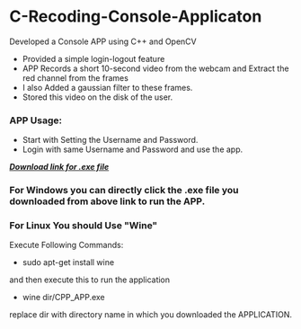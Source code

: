 # C-Recoding-Console-Applicaton
Developed a Console APP using C++ and OpenCV
* Provided a simple login-logout feature 
* APP Records a short 10-second video from the webcam and Extract the red channel from the frames 
* I also Added a gaussian filter to these frames.
* Stored this video on the disk of the user.
### APP Usage:
* Start with Setting the Username and Password.
* Login with same Username and Password and use the app.

<a href="https://github.com/montooboss1999/CPP-Recoding-Console-Applicaton/raw/main/CPP_APP.exe" download="CPP_APP.exe"><b><I>Download link for .exe file</I></b></a>
### For Windows you can directly click the .exe file you downloaded from above link to run the APP.
### For Linux You should Use "Wine"
Execute Following Commands:
* sudo apt-get install wine

and then execute this to run the application
* wine dir/CPP_APP.exe

replace dir with directory name in which you downloaded the APPLICATION.

